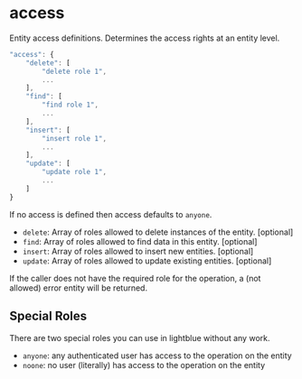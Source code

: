 # access
Entity access definitions. Determines the access rights at an entity level.

```javascript
"access": {
    "delete": [
        "delete role 1",
        ...
    ],
    "find": [
        "find role 1",
        ...
    ],
    "insert": [
        "insert role 1",
        ...
    ],
    "update": [
        "update role 1",
        ...
    ]
}
```

If no access is defined then access defaults to `anyone`.

* `delete`: Array of roles allowed to delete instances of the entity. [optional]
* `find`: Array of roles allowed to find data in this entity. [optional]
* `insert`: Array of roles allowed to insert new entities. [optional]
* `update`: Array of roles allowed to update existing entities. [optional]

If the caller does not have the required role for the operation, a (not allowed) error entity will be returned.


## Special Roles
There are two special roles you can use in lightblue without any work.

* `anyone`: any authenticated user has access to the operation on the entity
* `noone`: no user (literally) has access to the operation on the entity
